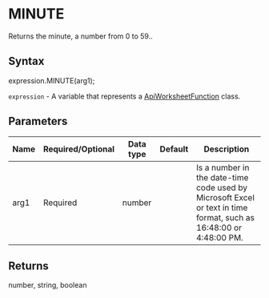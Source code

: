 # MINUTE

Returns the minute, a number from 0 to 59..

## Syntax

expression.MINUTE(arg1);

`expression` - A variable that represents a [ApiWorksheetFunction](../ApiWorksheetFunction.md) class.

## Parameters

| **Name** | **Required/Optional** | **Data type** | **Default** | **Description** |
| ------------- | ------------- | ------------- | ------------- | ------------- |
| arg1 | Required | number |  | Is a number in the date-time code used by Microsoft Excel or text in time format, such as 16:48:00 or 4:48:00 PM. |

## Returns

number, string, boolean